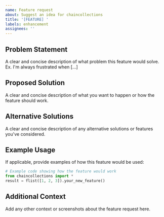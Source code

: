 ```yaml
---
name: Feature request
about: Suggest an idea for chaincollections
title: '[FEATURE] '
labels: enhancement
assignees: ''
---
```


## Problem Statement
A clear and concise description of what problem this feature would solve. Ex. I'm always frustrated when [...]

## Proposed Solution
A clear and concise description of what you want to happen or how the feature should work.

## Alternative Solutions
A clear and concise description of any alternative solutions or features you've considered.

## Example Usage
If applicable, provide examples of how this feature would be used:

```python
# Example code showing how the feature would work
from chaincollections import *
result = flist([1, 2, 3]).your_new_feature()
```

## Additional Context
Add any other context or screenshots about the feature request here.